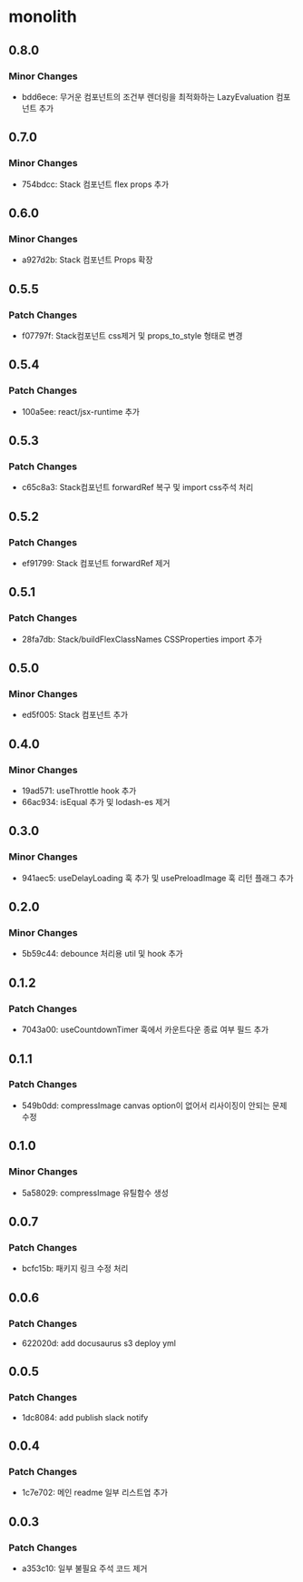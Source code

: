 # monolith

## 0.8.0

### Minor Changes

- bdd6ece: 무거운 컴포넌트의 조건부 렌더링을 최적화하는 LazyEvaluation 컴포넌트 추가

## 0.7.0

### Minor Changes

- 754bdcc: Stack 컴포넌트 flex props 추가

## 0.6.0

### Minor Changes

- a927d2b: Stack 컴포넌트 Props 확장

## 0.5.5

### Patch Changes

- f07797f: Stack컴포넌트 css제거 및 props_to_style 형태로 변경

## 0.5.4

### Patch Changes

- 100a5ee: react/jsx-runtime 추가

## 0.5.3

### Patch Changes

- c65c8a3: Stack컴포넌트 forwardRef 복구 및 import css주석 처리

## 0.5.2

### Patch Changes

- ef91799: Stack 컴포넌트 forwardRef 제거

## 0.5.1

### Patch Changes

- 28fa7db: Stack/buildFlexClassNames CSSProperties import 추가

## 0.5.0

### Minor Changes

- ed5f005: Stack 컴포넌트 추가

## 0.4.0

### Minor Changes

- 19ad571: useThrottle hook 추가
- 66ac934: isEqual 추가 및 lodash-es 제거

## 0.3.0

### Minor Changes

- 941aec5: useDelayLoading 훅 추가 및 usePreloadImage 훅 리턴 플래그 추가

## 0.2.0

### Minor Changes

- 5b59c44: debounce 처리용 util 및 hook 추가

## 0.1.2

### Patch Changes

- 7043a00: useCountdownTimer 훅에서 카운트다운 종료 여부 필드 추가

## 0.1.1

### Patch Changes

- 549b0dd: compressImage canvas option이 없어서 리사이징이 안되는 문제 수정

## 0.1.0

### Minor Changes

- 5a58029: compressImage 유틸함수 생성

## 0.0.7

### Patch Changes

- bcfc15b: 패키지 링크 수정 처리

## 0.0.6

### Patch Changes

- 622020d: add docusaurus s3 deploy yml

## 0.0.5

### Patch Changes

- 1dc8084: add publish slack notify

## 0.0.4

### Patch Changes

- 1c7e702: 메인 readme 일부 리스트업 추가

## 0.0.3

### Patch Changes

- a353c10: 일부 불필요 주석 코드 제거
